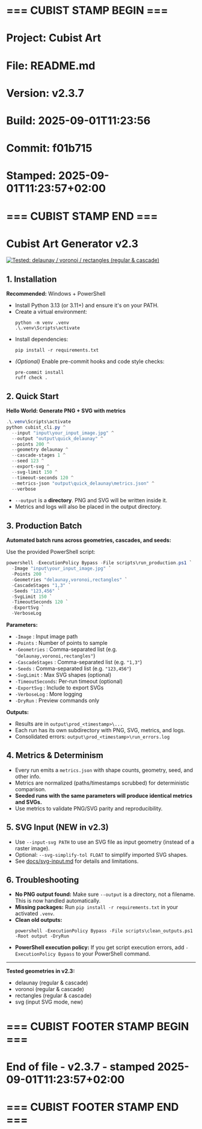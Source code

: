 # === CUBIST STAMP BEGIN ===
# Project: Cubist Art
# File: README.md
# Version: v2.3.7
# Build: 2025-09-01T11:23:56
# Commit: f01b715
# Stamped: 2025-09-01T11:23:57+02:00
# === CUBIST STAMP END ===
# Cubist Art Generator v2.3

[![Tested: delaunay / voronoi / rectangles (regular & cascade)](https://img.shields.io/badge/geometry-delaunay%2Fvoronoi%2Frectangles-blue)](#)

## 1. Installation

**Recommended:** Windows + PowerShell

- Install Python 3.13 (or 3.11+) and ensure it's on your PATH.
- Create a virtual environment:
  ```
  python -m venv .venv
  .\.venv\Scripts\activate
  ```
- Install dependencies:
  ```
  pip install -r requirements.txt
  ```
- *(Optional)* Enable pre-commit hooks and code style checks:
  ```
  pre-commit install
  ruff check .
  ```

## 2. Quick Start

**Hello World: Generate PNG + SVG with metrics**

```powershell
.\.venv\Scripts\activate
python cubist_cli.py ^
  --input "input\your_input_image.jpg" ^
  --output "output\quick_delaunay" ^
  --points 200 ^
  --geometry delaunay ^
  --cascade-stages 1 ^
  --seed 123 ^
  --export-svg ^
  --svg-limit 150 ^
  --timeout-seconds 120 ^
  --metrics-json "output\quick_delaunay\metrics.json" ^
  --verbose
```

- `--output` is a **directory**. PNG and SVG will be written inside it.
- Metrics and logs will also be placed in the output directory.

## 3. Production Batch

**Automated batch runs across geometries, cascades, and seeds:**

Use the provided PowerShell script:

```powershell
powershell -ExecutionPolicy Bypass -File scripts\run_production.ps1 `
  -Image "input\your_input_image.jpg" `
  -Points 200 `
  -Geometries "delaunay,voronoi,rectangles" `
  -CascadeStages "1,3" `
  -Seeds "123,456" `
  -SvgLimit 150 `
  -TimeoutSeconds 120 `
  -ExportSvg `
  -VerboseLog
```

**Parameters:**
- `-Image`         : Input image path
- `-Points`        : Number of points to sample
- `-Geometries`    : Comma-separated list (e.g. `"delaunay,voronoi,rectangles"`)
- `-CascadeStages` : Comma-separated list (e.g. `"1,3"`)
- `-Seeds`         : Comma-separated list (e.g. `"123,456"`)
- `-SvgLimit`      : Max SVG shapes (optional)
- `-TimeoutSeconds`: Per-run timeout (optional)
- `-ExportSvg`     : Include to export SVGs
- `-VerboseLog`    : More logging
- `-DryRun`        : Preview commands only

**Outputs:**
- Results are in `output\prod_<timestamp>\...`
- Each run has its own subdirectory with PNG, SVG, metrics, and logs.
- Consolidated errors: `output\prod_<timestamp>\run_errors.log`

## 4. Metrics & Determinism

- Every run emits a `metrics.json` with shape counts, geometry, seed, and other info.
- Metrics are normalized (paths/timestamps scrubbed) for deterministic comparison.
- **Seeded runs with the same parameters will produce identical metrics and SVGs.**
- Use metrics to validate PNG/SVG parity and reproducibility.

## 5. SVG Input (NEW in v2.3)

- Use `--input-svg PATH` to use an SVG file as input geometry (instead of a raster image).
- Optional: `--svg-simplify-tol FLOAT` to simplify imported SVG shapes.
- See [docs/svg-input.md](docs/svg-input.md) for details and limitations.

## 6. Troubleshooting

- **No PNG output found:**
  Make sure `--output` is a directory, not a filename. This is now handled automatically.
- **Missing packages:**
  Run `pip install -r requirements.txt` in your activated `.venv`.
- **Clean old outputs:**
  ```
  powershell -ExecutionPolicy Bypass -File scripts\clean_outputs.ps1 -Root output -DryRun
  ```
- **PowerShell execution policy:**
  If you get script execution errors, add `-ExecutionPolicy Bypass` to your PowerShell command.

---

**Tested geometries in v2.3:**
- delaunay (regular & cascade)
- voronoi (regular & cascade)
- rectangles (regular & cascade)
- svg (input SVG mode, new)


# === CUBIST FOOTER STAMP BEGIN ===
# End of file - v2.3.7 - stamped 2025-09-01T11:23:57+02:00
# === CUBIST FOOTER STAMP END ===
